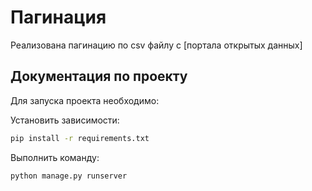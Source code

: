 
# Пагинация

Реализована пагинацию по csv файлу с [портала открытых данных]


## Документация по проекту

Для запуска проекта необходимо:

Установить зависимости:

```bash
pip install -r requirements.txt
```

Выполнить команду:

```bash
python manage.py runserver
```

